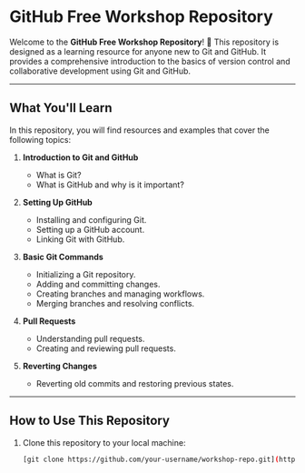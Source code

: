 # GitHub Free Workshop Repository

Welcome to the **GitHub Free Workshop Repository**! 🎉 This repository is designed as a learning resource for anyone new to Git and GitHub. It provides a comprehensive introduction to the basics of version control and collaborative development using Git and GitHub.

---

## What You'll Learn
In this repository, you will find resources and examples that cover the following topics:

1. **Introduction to Git and GitHub**
   - What is Git?
   - What is GitHub and why is it important?

2. **Setting Up GitHub**
   - Installing and configuring Git.
   - Setting up a GitHub account.
   - Linking Git with GitHub.

3. **Basic Git Commands**
   - Initializing a Git repository.
   - Adding and committing changes.
   - Creating branches and managing workflows.
   - Merging branches and resolving conflicts.

4. **Pull Requests**
   - Understanding pull requests.
   - Creating and reviewing pull requests.

5. **Reverting Changes**
   - Reverting old commits and restoring previous states.

---

## How to Use This Repository
1. Clone this repository to your local machine:
   ```bash
   [git clone https://github.com/your-username/workshop-repo.git](https://github.com/techticsclubpakistan/github_workshop.git)
